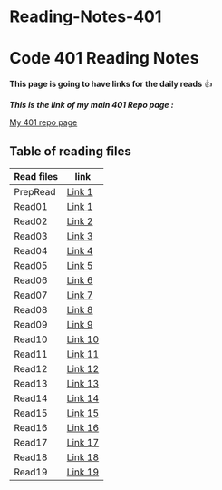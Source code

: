 # Reading-Notes-401

# Code 401 Reading Notes

**This page is going to have links for the daily reads** :+1:

***This is the link of my main 401 Repo page :***

[My 401 repo page](https://github.com/Mahmoud-Khader/Reading-Notes-401)

## Table of reading files

| Read files      | link |
| ----------- | ----------- |
| PrepRead      | [Link 1](https://mahmoud-khader.github.io/Reading-Notes-401/PrepRead)      |
| Read01      | [Link 1](https://mahmoud-khader.github.io/Reading-Notes-401/Read01)      |
| Read02      | [Link 2](https://mahmoud-khader.github.io/Reading-Notes-401/Read02)      |
| Read03      | [Link 3](https://mahmoud-khader.github.io/Reading-Notes-401/Read03)      |
| Read04      | [Link 4](https://mahmoud-khader.github.io/Reading-Notes-401/Read04)      |
| Read05      | [Link 5](https://mahmoud-khader.github.io/Reading-Notes-401/Read05)      |
| Read06      | [Link 6](https://mahmoud-khader.github.io/Reading-Notes-401/Read06)      |
| Read07      | [Link 7](https://mahmoud-khader.github.io/Reading-Notes-401/Read07)      |
| Read08      | [Link 8](https://mahmoud-khader.github.io/Reading-Notes-401/Read08)      |
| Read09      | [Link 9](https://mahmoud-khader.github.io/Reading-Notes-401/Read09)      |
| Read10      | [Link 10](https://mahmoud-khader.github.io/Reading-Notes-401/Read10)      |
| Read11      | [Link 11](https://mahmoud-khader.github.io/Reading-Notes-401/Read11)      |
| Read12      | [Link 12](https://mahmoud-khader.github.io/Reading-Notes-401/Read12)      |
| Read13      | [Link 13](https://mahmoud-khader.github.io/Reading-Notes-401/Read13)      |
| Read14      | [Link 14](https://mahmoud-khader.github.io/Reading-Notes-401/Read14)      |
| Read15      | [Link 15](https://mahmoud-khader.github.io/Reading-Notes-401/Read15)      |
| Read16      | [Link 16](https://mahmoud-khader.github.io/Reading-Notes-401/Read16)      |
| Read17      | [Link 17](https://mahmoud-khader.github.io/Reading-Notes-401/Read17)      |
| Read18      | [Link 18](https://mahmoud-khader.github.io/Reading-Notes-401/Read18)      |
| Read19      | [Link 19](https://mahmoud-khader.github.io/Reading-Notes-401/Read19)      |
